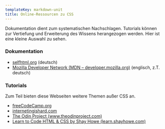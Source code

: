 ```yaml
---
templateKey: markdown-unit
title: Online-Ressourcen zu CSS
---
```


Dokumentation dient zum systematischen Nachschlagen. Tutorials können zur
Vertiefung und Erweiterung des Wissens herangezogen werden. Hier ist
eine kleine Auswahl zu sehen.

### Dokumentation

- [selfhtml.org](https://wiki.selfhtml.org/wiki/CSS) (deutsch)
- [Mozilla Developer Network (MDN – developer.mozilla.org)](https://developer.mozilla.org/en-US/docs/Web/CSS) (englisch, z.T. deutsch)

### Tutorials

Zum Teil bieten diese Webseiten weitere Themen außer CSS an.

- [freeCodeCamp.org](https://www.freecodecamp.org)
- [internetingishard.com](https://internetingishard.com)
- [The Odin Project (www.theodinproject.com)](https://www.theodinproject.com)
- [Learn to Code HTML & CSS by Shay Howe (learn.shayhowe.com)](http://learn.shayhowe.com)
